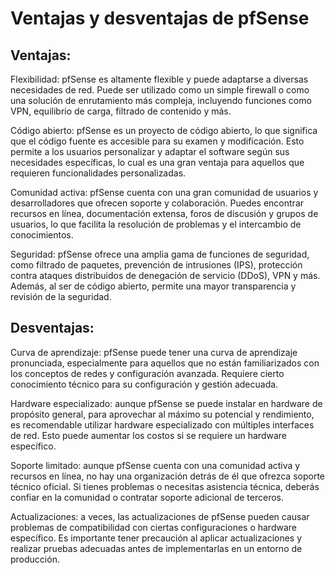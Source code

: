 # Ventajas y desventajas de pfSense

## Ventajas:

Flexibilidad: pfSense es altamente flexible y puede adaptarse a diversas necesidades de red. Puede ser utilizado como un simple firewall o como una solución de enrutamiento más compleja, incluyendo funciones como VPN, equilibrio de carga, filtrado de contenido y más.

Código abierto: pfSense es un proyecto de código abierto, lo que significa que el código fuente es accesible para su examen y modificación. Esto permite a los usuarios personalizar y adaptar el software según sus necesidades específicas, lo cual es una gran ventaja para aquellos que requieren funcionalidades personalizadas.

Comunidad activa: pfSense cuenta con una gran comunidad de usuarios y desarrolladores que ofrecen soporte y colaboración. Puedes encontrar recursos en línea, documentación extensa, foros de discusión y grupos de usuarios, lo que facilita la resolución de problemas y el intercambio de conocimientos.

Seguridad: pfSense ofrece una amplia gama de funciones de seguridad, como filtrado de paquetes, prevención de intrusiones (IPS), protección contra ataques distribuidos de denegación de servicio (DDoS), VPN y más. Además, al ser de código abierto, permite una mayor transparencia y revisión de la seguridad.

## Desventajas:

Curva de aprendizaje: pfSense puede tener una curva de aprendizaje pronunciada, especialmente para aquellos que no están familiarizados con los conceptos de redes y configuración avanzada. Requiere cierto conocimiento técnico para su configuración y gestión adecuada.

Hardware especializado: aunque pfSense se puede instalar en hardware de propósito general, para aprovechar al máximo su potencial y rendimiento, es recomendable utilizar hardware especializado con múltiples interfaces de red. Esto puede aumentar los costos si se requiere un hardware específico.

Soporte limitado: aunque pfSense cuenta con una comunidad activa y recursos en línea, no hay una organización detrás de él que ofrezca soporte técnico oficial. Si tienes problemas o necesitas asistencia técnica, deberás confiar en la comunidad o contratar soporte adicional de terceros.

Actualizaciones: a veces, las actualizaciones de pfSense pueden causar problemas de compatibilidad con ciertas configuraciones o hardware específico. Es importante tener precaución al aplicar actualizaciones y realizar pruebas adecuadas antes de implementarlas en un entorno de producción.
